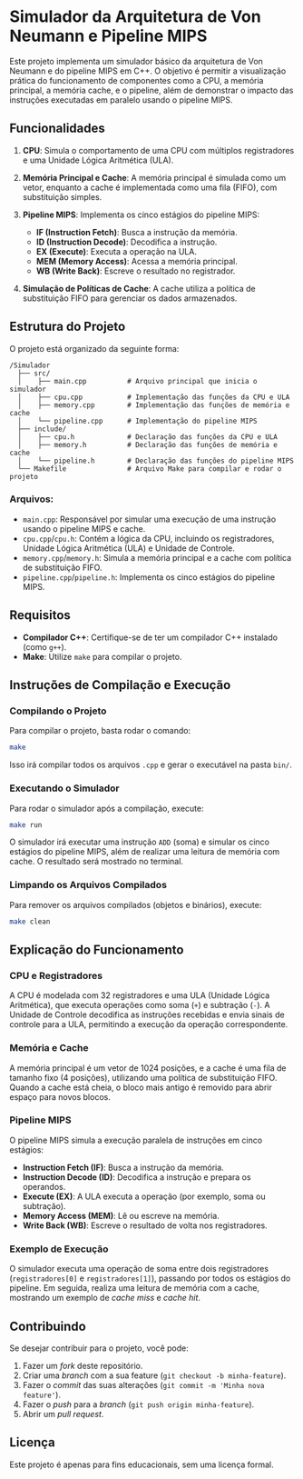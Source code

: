 
# Simulador da Arquitetura de Von Neumann e Pipeline MIPS

Este projeto implementa um simulador básico da arquitetura de Von Neumann e do pipeline MIPS em C++. O objetivo é permitir a visualização prática do funcionamento de componentes como a CPU, a memória principal, a memória cache, e o pipeline, além de demonstrar o impacto das instruções executadas em paralelo usando o pipeline MIPS.

## Funcionalidades

1. **CPU**: Simula o comportamento de uma CPU com múltiplos registradores e uma Unidade Lógica Aritmética (ULA).
2. **Memória Principal e Cache**: A memória principal é simulada como um vetor, enquanto a cache é implementada como uma fila (FIFO), com substituição simples.
3. **Pipeline MIPS**: Implementa os cinco estágios do pipeline MIPS:
   - **IF (Instruction Fetch)**: Busca a instrução da memória.
   - **ID (Instruction Decode)**: Decodifica a instrução.
   - **EX (Execute)**: Executa a operação na ULA.
   - **MEM (Memory Access)**: Acessa a memória principal.
   - **WB (Write Back)**: Escreve o resultado no registrador.
   
4. **Simulação de Políticas de Cache**: A cache utiliza a política de substituição FIFO para gerenciar os dados armazenados.

## Estrutura do Projeto

O projeto está organizado da seguinte forma:

```
/Simulador
  ├── src/
  │    ├── main.cpp          # Arquivo principal que inicia o simulador
  │    ├── cpu.cpp           # Implementação das funções da CPU e ULA
  │    ├── memory.cpp        # Implementação das funções de memória e cache
  │    └── pipeline.cpp      # Implementação do pipeline MIPS
  ├── include/
  │    ├── cpu.h             # Declaração das funções da CPU e ULA
  │    ├── memory.h          # Declaração das funções de memória e cache
  │    └── pipeline.h        # Declaração das funções do pipeline MIPS
  └── Makefile               # Arquivo Make para compilar e rodar o projeto
```

### Arquivos:

- `main.cpp`: Responsável por simular uma execução de uma instrução usando o pipeline MIPS e cache.
- `cpu.cpp`/`cpu.h`: Contém a lógica da CPU, incluindo os registradores, Unidade Lógica Aritmética (ULA) e Unidade de Controle.
- `memory.cpp`/`memory.h`: Simula a memória principal e a cache com política de substituição FIFO.
- `pipeline.cpp`/`pipeline.h`: Implementa os cinco estágios do pipeline MIPS.

## Requisitos

- **Compilador C++**: Certifique-se de ter um compilador C++ instalado (como `g++`).
- **Make**: Utilize `make` para compilar o projeto.

## Instruções de Compilação e Execução

### Compilando o Projeto

Para compilar o projeto, basta rodar o comando:

```bash
make
```

Isso irá compilar todos os arquivos `.cpp` e gerar o executável na pasta `bin/`.

### Executando o Simulador

Para rodar o simulador após a compilação, execute:

```bash
make run
```

O simulador irá executar uma instrução `ADD` (soma) e simular os cinco estágios do pipeline MIPS, além de realizar uma leitura de memória com cache. O resultado será mostrado no terminal.

### Limpando os Arquivos Compilados

Para remover os arquivos compilados (objetos e binários), execute:

```bash
make clean
```

## Explicação do Funcionamento

### CPU e Registradores

A CPU é modelada com 32 registradores e uma ULA (Unidade Lógica Aritmética), que executa operações como soma (`+`) e subtração (`-`). A Unidade de Controle decodifica as instruções recebidas e envia sinais de controle para a ULA, permitindo a execução da operação correspondente.

### Memória e Cache

A memória principal é um vetor de 1024 posições, e a cache é uma fila de tamanho fixo (4 posições), utilizando uma política de substituição FIFO. Quando a cache está cheia, o bloco mais antigo é removido para abrir espaço para novos blocos.

### Pipeline MIPS

O pipeline MIPS simula a execução paralela de instruções em cinco estágios:

- **Instruction Fetch (IF)**: Busca a instrução da memória.
- **Instruction Decode (ID)**: Decodifica a instrução e prepara os operandos.
- **Execute (EX)**: A ULA executa a operação (por exemplo, soma ou subtração).
- **Memory Access (MEM)**: Lê ou escreve na memória.
- **Write Back (WB)**: Escreve o resultado de volta nos registradores.

### Exemplo de Execução

O simulador executa uma operação de soma entre dois registradores (`registradores[0]` e `registradores[1]`), passando por todos os estágios do pipeline. Em seguida, realiza uma leitura de memória com a cache, mostrando um exemplo de *cache miss* e *cache hit*.

## Contribuindo

Se desejar contribuir para o projeto, você pode:

1. Fazer um *fork* deste repositório.
2. Criar uma *branch* com a sua feature (`git checkout -b minha-feature`).
3. Fazer o *commit* das suas alterações (`git commit -m 'Minha nova feature'`).
4. Fazer o *push* para a *branch* (`git push origin minha-feature`).
5. Abrir um *pull request*.

## Licença

Este projeto é apenas para fins educacionais, sem uma licença formal.
